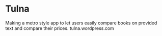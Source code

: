 Tulna
=====

Making a metro style app to let users easily compare books on provided text and compare their prices.
tulna.wordpress.com